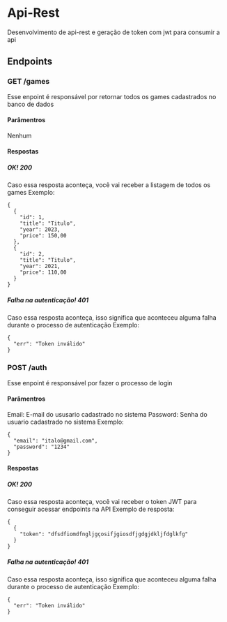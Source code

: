 # Api-Rest
Desenvolvimento de api-rest e geração de token com jwt para consumir a api

## Endpoints
### GET /games
Esse enpoint é responsável por retornar todos os games cadastrados no banco de dados
#### Parâmentros
Nenhum
#### Respostas
##### OK! 200
Caso essa resposta aconteça, você vai receber a listagem de todos os games
Exemplo:
```
{
  {
    "id": 1,
    "title": "Titulo",
    "year": 2023,
    "price": 150,00
  },
  {
    "id": 2,
    "title": "Titulo",
    "year": 2021,
    "price": 110,00
  }
}
```
##### Falha na autenticação! 401
Caso essa resposta aconteça, isso significa que aconteceu alguma falha durante o processo de autenticação
Exemplo:
```
{
  "err": "Token inválido"
}
```
### POST /auth
Esse enpoint é responsável por fazer o processo de login
#### Parâmentros
Email: E-mail do ususario cadastrado no sistema
Password: Senha do usuario cadastrado no sistema
Exemplo:
```
{
  "email": "italo@gmail.com",
  "password": "1234"
}
```
#### Respostas
##### OK! 200
Caso essa resposta aconteça, você vai receber o token JWT para conseguir acessar endpoints na API
Exemplo de resposta:
```
{
  {
    "token": "dfsdfiomdfngljgçosifjgiosdfjgdgjdkljfdglkfg"
  }
}
```
##### Falha na autenticação! 401
Caso essa resposta aconteça, isso significa que aconteceu alguma falha durante o processo de autenticação
Exemplo:
```
{
  "err": "Token inválido"
}
```
